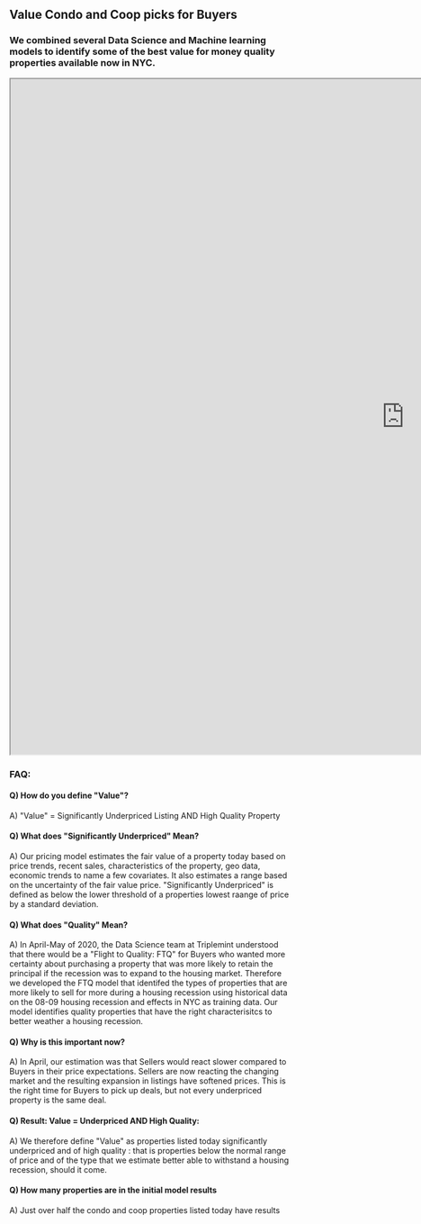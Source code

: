 
## Value Condo and Coop picks for Buyers
### We combined several Data Science and Machine learning models to identify some of the best value for money quality properties available now in NYC.

<iframe src="https://public.tableau.com/views/Value_Buyers_v0_1/Value?:showVizHome=no&:embed=true" width="1400" height="1200"></iframe>

### FAQ:

#### Q) How do you define "Value"?
  A) "Value" = Significantly Underpriced Listing AND High Quality Property 

#### Q) What does "Significantly Underpriced" Mean?
  A) Our pricing model estimates the fair value of a property today based on price trends, recent sales, characteristics of the property, geo data, economic trends to name a few covariates. It also estimates a range based on the uncertainty of the fair value price. "Significantly Underpriced" is defined as below the lower threshold of a properties lowest raange of price by a standard deviation. 
  
#### Q) What does "Quality" Mean?
  A) In April-May of 2020, the Data Science team at Triplemint understood that there would be a "Flight to Quality: FTQ" for Buyers who wanted more certainty about purchasing a property that was more likely to retain the principal if the recession was to expand to the housing market. Therefore we developed the FTQ model that identifed the types of properties that are more likely to sell for more during a housing recession using historical data on the 08-09 housing recession and effects in NYC as training data. Our model identifies quality properties that have the right characterisitcs to better weather a housing recession.
  
#### Q) Why is this important now?
  A) In April, our estimation was that Sellers would react slower compared to Buyers in their price expectations. Sellers are now reacting the changing market and the resulting expansion in listings have softened prices. This is the right time for Buyers to pick up deals, but not every underpriced property is the same deal.
  
#### Q) Result: Value = Underpriced AND High Quality:
  A) We therefore define "Value" as properties listed today significantly underpriced and of high quality : that is properties below the normal range of price and of the type that we estimate better able to withstand a housing recession, should it come. 

#### Q) How many properties are in the initial model results
  A) Just over half the condo and coop properties listed today have results 
